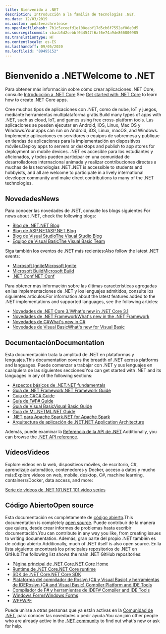 ```yaml
---
title: Bienvenido a .NET
description: Introducción a la familia de tecnologías .NET.
ms.date: 12/03/2019
ms.custom: updateeachrelease
ms.openlocfilehash: 7b1c5eceefd1e108eabf17d5cb6f7552af00e0d5
ms.sourcegitcommit: cbacb5d2cebbf044547f6af6e74a9de866800985
ms.translationtype: HT
ms.contentlocale: es-ES
ms.lasthandoff: 09/05/2020
ms.locfileid: "89495152"
---
```

# <a name="welcome-to-net"></a><span data-ttu-id="61f00-103">Bienvenido a .NET</span><span class="sxs-lookup"><span data-stu-id="61f00-103">Welcome to .NET</span></span>

<span data-ttu-id="61f00-104">Para obtener más información sobre cómo crear aplicaciones .NET Core, consulte [Introducción a .NET Core](core/get-started.md).</span><span class="sxs-lookup"><span data-stu-id="61f00-104">See [Get started with .NET Core](core/get-started.md) to learn how to create .NET Core apps.</span></span>

<span data-ttu-id="61f00-105">Cree muchos tipos de aplicaciones con .NET, como de nube, IoT y juegos, mediante herramientas multiplataforma gratis.</span><span class="sxs-lookup"><span data-stu-id="61f00-105">Build many types of apps with .NET, such as cloud, IoT, and games using free cross-platform tools.</span></span> <span data-ttu-id="61f00-106">Las aplicaciones se pueden ejecutar en Android, iOS, Linux, Mac OS y Windows.</span><span class="sxs-lookup"><span data-stu-id="61f00-106">Your apps can run on Android, iOS, Linux, macOS, and Windows.</span></span> <span data-ttu-id="61f00-107">Implemente aplicaciones en servidores o equipos de sobremesa y publique en tiendas de aplicaciones para la implementación en dispositivos móviles.</span><span class="sxs-lookup"><span data-stu-id="61f00-107">Deploy apps to servers or desktops and publish to app stores for deployment on mobile devices.</span></span> <span data-ttu-id="61f00-108">.NET es accesible para los estudiantes y aficionados, y todos pueden participar en una comunidad de desarrolladores internacional animada y realizar contribuciones directas a muchas de las tecnologías .NET.</span><span class="sxs-lookup"><span data-stu-id="61f00-108">.NET is accessible to students and hobbyists, and all are welcome to participate in a lively international developer community and make direct contributions to many of the .NET technologies.</span></span>

## <a name="news"></a><span data-ttu-id="61f00-109">Novedades</span><span class="sxs-lookup"><span data-stu-id="61f00-109">News</span></span>

<span data-ttu-id="61f00-110">Para conocer las novedades de .NET, consulte los blogs siguientes:</span><span class="sxs-lookup"><span data-stu-id="61f00-110">For news about .NET, check the following blogs:</span></span>

- [<span data-ttu-id="61f00-111">Blog de .NET</span><span class="sxs-lookup"><span data-stu-id="61f00-111">.NET Blog</span></span>](https://devblogs.microsoft.com/dotnet/)
- [<span data-ttu-id="61f00-112">Blog de ASP.NET</span><span class="sxs-lookup"><span data-stu-id="61f00-112">ASP.NET Blog</span></span>](https://devblogs.microsoft.com/aspnet/)
- [<span data-ttu-id="61f00-113">Blog de Visual Studio</span><span class="sxs-lookup"><span data-stu-id="61f00-113">The Visual Studio Blog</span></span>](https://devblogs.microsoft.com/visualstudio/)
- [<span data-ttu-id="61f00-114">Equipo de Visual Basic</span><span class="sxs-lookup"><span data-stu-id="61f00-114">The Visual Basic Team</span></span>](https://devblogs.microsoft.com/vbteam/)

<span data-ttu-id="61f00-115">Siga también los eventos de .NET más recientes:</span><span class="sxs-lookup"><span data-stu-id="61f00-115">Also follow the latest .NET events:</span></span>

- [<span data-ttu-id="61f00-116">Microsoft Ignite</span><span class="sxs-lookup"><span data-stu-id="61f00-116">Microsoft Ignite</span></span>](https://www.microsoft.com/ignite)
- [<span data-ttu-id="61f00-117">Microsoft Build</span><span class="sxs-lookup"><span data-stu-id="61f00-117">Microsoft Build</span></span>](https://www.microsoft.com/build)
- [<span data-ttu-id="61f00-118">.NET Conf</span><span class="sxs-lookup"><span data-stu-id="61f00-118">.NET Conf</span></span>](https://www.dotnetconf.net/)

<span data-ttu-id="61f00-119">Para obtener más información sobre las últimas características agregadas en las implementaciones de .NET y los lenguajes admitidos, consulte los siguientes artículos:</span><span class="sxs-lookup"><span data-stu-id="61f00-119">For information about the latest features added to the .NET implementations and supported languages, see the following articles:</span></span>

- [<span data-ttu-id="61f00-120">Novedades de .NET Core 3.1</span><span class="sxs-lookup"><span data-stu-id="61f00-120">What's new in .NET Core 3.1</span></span>](core/whats-new/dotnet-core-3-1.md)
- [<span data-ttu-id="61f00-121">Novedades de .NET Framework</span><span class="sxs-lookup"><span data-stu-id="61f00-121">What's new in the .NET Framework</span></span>](framework/whats-new/index.md)
- [<span data-ttu-id="61f00-122">Novedades de C#</span><span class="sxs-lookup"><span data-stu-id="61f00-122">What's new in C#</span></span>](csharp/whats-new/index.md)
- [<span data-ttu-id="61f00-123">Novedades de Visual Basic</span><span class="sxs-lookup"><span data-stu-id="61f00-123">What's new for Visual Basic</span></span>](visual-basic/whats-new/index.md)

## <a name="documentation"></a><span data-ttu-id="61f00-124">Documentación</span><span class="sxs-lookup"><span data-stu-id="61f00-124">Documentation</span></span>

<span data-ttu-id="61f00-125">Esta documentación trata la amplitud de .NET en plataformas y lenguajes.</span><span class="sxs-lookup"><span data-stu-id="61f00-125">This documentation covers the breadth of .NET across platforms and languages.</span></span> <span data-ttu-id="61f00-126">Puede comenzar a trabajar con .NET y sus lenguajes en cualquiera de las siguientes secciones:</span><span class="sxs-lookup"><span data-stu-id="61f00-126">You can get started with .NET and its languages in any of the following sections:</span></span>

- [<span data-ttu-id="61f00-127">Aspectos básicos de .NET</span><span class="sxs-lookup"><span data-stu-id="61f00-127">.NET fundamentals</span></span>](fundamentals/index.yml)
- [<span data-ttu-id="61f00-128">Guía de .NET Framework</span><span class="sxs-lookup"><span data-stu-id="61f00-128">.NET Framework Guide</span></span>](framework/index.yml)
- [<span data-ttu-id="61f00-129">Guía de C#</span><span class="sxs-lookup"><span data-stu-id="61f00-129">C# Guide</span></span>](csharp/index.yml)
- [<span data-ttu-id="61f00-130">Guía de F#</span><span class="sxs-lookup"><span data-stu-id="61f00-130">F# Guide</span></span>](fsharp/index.yml)
- [<span data-ttu-id="61f00-131">Guía de Visual Basic</span><span class="sxs-lookup"><span data-stu-id="61f00-131">Visual Basic Guide</span></span>](visual-basic/index.yml)
- [<span data-ttu-id="61f00-132">Guía de ML.NET</span><span class="sxs-lookup"><span data-stu-id="61f00-132">ML.NET Guide</span></span>](machine-learning/index.yml)
- [<span data-ttu-id="61f00-133">.NET para Apache Spark</span><span class="sxs-lookup"><span data-stu-id="61f00-133">.NET for Apache Spark</span></span>](spark/index.yml)
- [<span data-ttu-id="61f00-134">Arquitectura de aplicación de .NET</span><span class="sxs-lookup"><span data-stu-id="61f00-134">.NET Application Architecture</span></span>](architecture/index.yml)

<span data-ttu-id="61f00-135">Además, puede examinar la [Referencia de la API de .NET](/dotnet/api).</span><span class="sxs-lookup"><span data-stu-id="61f00-135">Additionally, you can browse the [.NET API reference](/dotnet/api).</span></span>

## <a name="videos"></a><span data-ttu-id="61f00-136">Vídeos</span><span class="sxs-lookup"><span data-stu-id="61f00-136">Videos</span></span>

<span data-ttu-id="61f00-137">Explore vídeos en la web, dispositivos móviles, de escritorio, C#, aprendizaje automático, contenedores y Docker, acceso a datos y mucho más:</span><span class="sxs-lookup"><span data-stu-id="61f00-137">Explore videos on web, mobile, desktop, C#, machine learning, containers/Docker, data access, and more:</span></span>

[<span data-ttu-id="61f00-138">Serie de vídeos de .NET 101</span><span class="sxs-lookup"><span data-stu-id="61f00-138">.NET 101 video series</span></span>](https://dotnet.microsoft.com/learn/videos)

## <a name="open-source"></a><span data-ttu-id="61f00-139">Código Abierto</span><span class="sxs-lookup"><span data-stu-id="61f00-139">Open source</span></span>

<span data-ttu-id="61f00-140">Esta documentación es completamente de [código abierto](https://github.com/dotnet/docs).</span><span class="sxs-lookup"><span data-stu-id="61f00-140">This documentation is completely [open source](https://github.com/dotnet/docs).</span></span> <span data-ttu-id="61f00-141">Puede contribuir de la manera que quiera, desde crear informes de problemas hasta escribir documentación.</span><span class="sxs-lookup"><span data-stu-id="61f00-141">You can contribute in any way you like, from creating issues to writing documentation.</span></span> <span data-ttu-id="61f00-142">Además, gran parte del propio .NET también es de código abierto.</span><span class="sxs-lookup"><span data-stu-id="61f00-142">Additionally, much of .NET itself is also open source.</span></span> <span data-ttu-id="61f00-143">En la lista siguiente encontrará los principales repositorios de .NET en GitHub:</span><span class="sxs-lookup"><span data-stu-id="61f00-143">The following list shows the main .NET GitHub repositories:</span></span>

- [<span data-ttu-id="61f00-144">Página principal de .NET Core</span><span class="sxs-lookup"><span data-stu-id="61f00-144">.NET Core Home</span></span>](https://github.com/dotnet/core)
- [<span data-ttu-id="61f00-145">Runtime de .NET Core</span><span class="sxs-lookup"><span data-stu-id="61f00-145">.NET Core runtime</span></span>](https://github.com/dotnet/runtime)
- [<span data-ttu-id="61f00-146">SDK de .NET Core</span><span class="sxs-lookup"><span data-stu-id="61f00-146">.NET Core SDK</span></span>](https://github.com/dotnet/sdk)
- [<span data-ttu-id="61f00-147">Plataforma del compilador de Roslyn (C# y Visual Basic) y herramientas de IDE</span><span class="sxs-lookup"><span data-stu-id="61f00-147">Roslyn (C# and Visual Basic) Compiler Platform and IDE Tools</span></span>](https://github.com/dotnet/roslyn)
- [<span data-ttu-id="61f00-148">Compilador de F# y herramientas de IDE</span><span class="sxs-lookup"><span data-stu-id="61f00-148">F# Compiler and IDE Tools</span></span>](https://github.com/dotnet/fsharp)
- [<span data-ttu-id="61f00-149">Windows Forms</span><span class="sxs-lookup"><span data-stu-id="61f00-149">Windows Forms</span></span>](https://github.com/dotnet/winforms)
- [<span data-ttu-id="61f00-150">WPF</span><span class="sxs-lookup"><span data-stu-id="61f00-150">WPF</span></span>](https://github.com/dotnet/wpf)

<span data-ttu-id="61f00-151">Puede unirse a otras personas que ya están activas en la [Comunidad de .NET](https://dotnet.microsoft.com/platform/community), para conocer las novedades o pedir ayuda.</span><span class="sxs-lookup"><span data-stu-id="61f00-151">You can join other people who are already active in the [.NET community](https://dotnet.microsoft.com/platform/community) to find out what's new or ask for help.</span></span>
